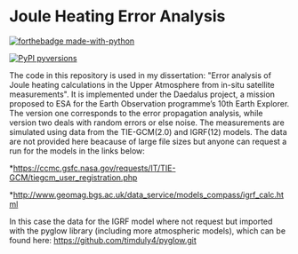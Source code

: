 # Joule Heating Error Analysis
[![forthebadge made-with-python](http://ForTheBadge.com/images/badges/made-with-python.svg)](https://www.python.org/)

[![PyPI pyversions](https://upload.wikimedia.org/wikipedia/commons/3/34/Blue_Python_3.6_Shield_Badge.svg)](https://pypi.python.org/pypi/ansicolortags/)

The code in this repository is used in my dissertation: "Error analysis of Joule heating calculations in the Upper Atmosphere from in-situ satellite measurements". It is implemented under the Daedalus project, a mission proposed to ESA for the Earth Observation programme’s 10th Earth Explorer. The version one corresponds to the error propagation analysis, while version two deals with random errors or else noise. The measurements are simulated using data from the TIE-GCM(2.0) and IGRF(12) models. 
The data are not provided here beacause of large file sizes but anyone can request a run for the models in the links below:

*https://ccmc.gsfc.nasa.gov/requests/IT/TIE-GCM/tiegcm_user_registration.php

*http://www.geomag.bgs.ac.uk/data_service/models_compass/igrf_calc.html

In this case the data for the IGRF model where not request but imported with the pyglow library (including more atmospheric models), which can be found here: https://github.com/timduly4/pyglow.git
